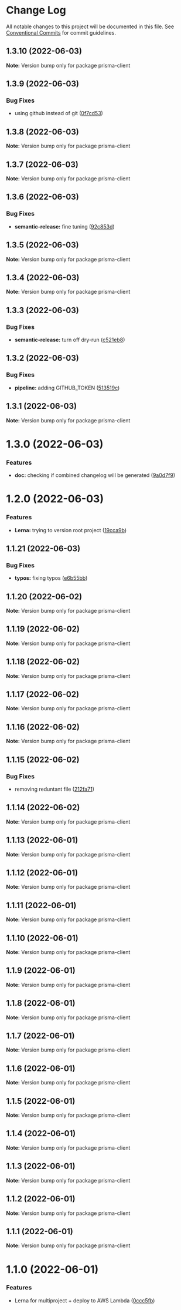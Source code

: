 # Change Log

All notable changes to this project will be documented in this file.
See [Conventional Commits](https://conventionalcommits.org) for commit guidelines.

## 1.3.10 (2022-06-03)

**Note:** Version bump only for package prisma-client





## 1.3.9 (2022-06-03)


### Bug Fixes

* using github instead of git ([0f7cd53](https://github.com/artem-korolev/prismajs-mongodb-graphql-aws-lambda-starter-kit/commit/0f7cd53f52f2b7845dc0824c28acdfffe70b9f7f))





## 1.3.8 (2022-06-03)

**Note:** Version bump only for package prisma-client





## 1.3.7 (2022-06-03)

**Note:** Version bump only for package prisma-client





## 1.3.6 (2022-06-03)


### Bug Fixes

* **semantic-release:** fine tuning ([92c853d](https://github.com/artem-korolev/prismajs-mongodb-graphql-aws-lambda-starter-kit/commit/92c853d4602cebbecd9478f165091e264f731db3))





## 1.3.5 (2022-06-03)

**Note:** Version bump only for package prisma-client





## 1.3.4 (2022-06-03)

**Note:** Version bump only for package prisma-client





## 1.3.3 (2022-06-03)


### Bug Fixes

* **semantic-release:** turn off dry-run ([c521eb8](https://github.com/artem-korolev/prismajs-mongodb-graphql-aws-lambda-starter-kit/commit/c521eb8428e81430e439261af9b2d651bf0826d3))





## 1.3.2 (2022-06-03)


### Bug Fixes

* **pipeline:** adding GITHUB_TOKEN ([513519c](https://github.com/artem-korolev/prismajs-mongodb-graphql-aws-lambda-starter-kit/commit/513519c6047b711683055c82e47b9013d2d5d4bd))





## 1.3.1 (2022-06-03)

**Note:** Version bump only for package prisma-client





# 1.3.0 (2022-06-03)


### Features

* **doc:** checking if combined changelog will be generated ([9a0d7f9](https://github.com/artem-korolev/prismajs-mongodb-graphql-aws-lambda-starter-kit/commit/9a0d7f9b9ba67645978b1050d4a246bc3bc7851a))





# 1.2.0 (2022-06-03)


### Features

* **Lerna:** trying to version root project ([19cca9b](https://github.com/artem-korolev/prismajs-mongodb-graphql-aws-lambda-starter-kit/commit/19cca9b448d2baffc3babd1126743466e8e3454b))





## 1.1.21 (2022-06-03)


### Bug Fixes

* **typos:** fixing typos ([e6b55bb](https://github.com/artem-korolev/prismajs-mongodb-graphql-aws-lambda-starter-kit/commit/e6b55bbbad161a93a116ca22793f4b0540edf6f3))





## 1.1.20 (2022-06-02)

**Note:** Version bump only for package prisma-client





## 1.1.19 (2022-06-02)

**Note:** Version bump only for package prisma-client





## 1.1.18 (2022-06-02)

**Note:** Version bump only for package prisma-client





## 1.1.17 (2022-06-02)

**Note:** Version bump only for package prisma-client





## 1.1.16 (2022-06-02)

**Note:** Version bump only for package prisma-client





## 1.1.15 (2022-06-02)


### Bug Fixes

* removing reduntant file ([212fa71](https://github.com/artem-korolev/prismajs-mongodb-graphql-aws-lambda-starter-kit/commit/212fa7136ae0dc06780a8f98646a3e5b92b30d0c))





## 1.1.14 (2022-06-02)

**Note:** Version bump only for package prisma-client





## 1.1.13 (2022-06-01)

**Note:** Version bump only for package prisma-client





## 1.1.12 (2022-06-01)

**Note:** Version bump only for package prisma-client





## 1.1.11 (2022-06-01)

**Note:** Version bump only for package prisma-client





## 1.1.10 (2022-06-01)

**Note:** Version bump only for package prisma-client





## 1.1.9 (2022-06-01)

**Note:** Version bump only for package prisma-client





## 1.1.8 (2022-06-01)

**Note:** Version bump only for package prisma-client





## 1.1.7 (2022-06-01)

**Note:** Version bump only for package prisma-client





## 1.1.6 (2022-06-01)

**Note:** Version bump only for package prisma-client





## 1.1.5 (2022-06-01)

**Note:** Version bump only for package prisma-client





## 1.1.4 (2022-06-01)

**Note:** Version bump only for package prisma-client





## 1.1.3 (2022-06-01)

**Note:** Version bump only for package prisma-client





## 1.1.2 (2022-06-01)

**Note:** Version bump only for package prisma-client





## 1.1.1 (2022-06-01)

**Note:** Version bump only for package prisma-client





# 1.1.0 (2022-06-01)


### Features

* Lerna for multiproject + deploy to AWS Lambda ([0ccc5fb](https://github.com/artem-korolev/prismajs-mongodb-graphql-aws-lambda-starter-kit/commit/0ccc5fba14eff571501309387458ef01907df1e3))

